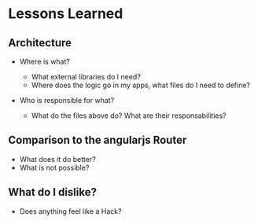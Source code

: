 # Lessons Learned
## Architecture
* Where is what?
	* What external libraries do I need?
	* Where does the logic go in my apps, what files do I need to define?
	
* Who is responsible for what?
	* What do the files above do? What are their responsabilities?

## Comparison to the angularjs Router
* What does it do better?
* What is not possible?

## What do I dislike?
* Does anything feel like a Hack?